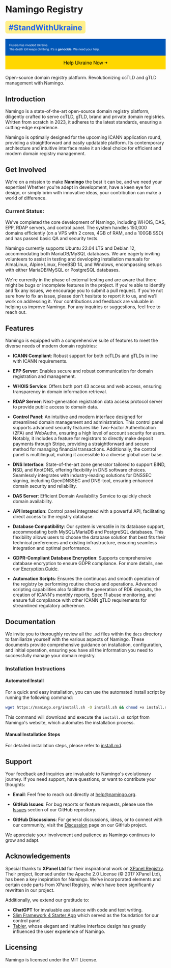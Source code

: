 # Namingo Registry

[![StandWithUkraine](https://raw.githubusercontent.com/vshymanskyy/StandWithUkraine/main/badges/StandWithUkraine.svg)](https://github.com/vshymanskyy/StandWithUkraine/blob/main/docs/README.md)

[![SWUbanner](https://raw.githubusercontent.com/vshymanskyy/StandWithUkraine/main/banner2-direct.svg)](https://github.com/vshymanskyy/StandWithUkraine/blob/main/docs/README.md)

Open-source domain registry platform. Revolutionizing ccTLD and gTLD management with Namingo.

## Introduction

Namingo is a state-of-the-art open-source domain registry platform, diligently crafted to serve ccTLD, gTLD, brand and private domain registries. Written from scratch in 2023, it adheres to the latest standards, ensuring a cutting-edge experience. 

Namingo is optimally designed for the upcoming ICANN application round, providing a straightforward and easily updatable platform. Its contemporary architecture and intuitive interface make it an ideal choice for efficient and modern domain registry management.

## Get Involved

We're on a mission to make **Namingo** the best it can be, and we need your expertise! Whether you're adept in development, have a keen eye for design, or simply brim with innovative ideas, your contribution can make a world of difference.

### Current Status:

We've completed the core development of Namingo, including WHOIS, DAS, EPP, RDAP servers, and control panel. The system handles 150,000 domains efficiently (on a VPS with 2 cores, 4GB of RAM, and a 100GB SSD) and has passed basic QA and security tests.

Namingo currently supports Ubuntu 22.04 LTS and Debian 12, accommodating both MariaDB/MySQL databases. We are eagerly inviting volunteers to assist in testing and developing installation manuals for AlmaLinux, Alpine Linux, FreeBSD 14, and Windows, encompassing setups with either MariaDB/MySQL or PostgreSQL databases.

We're currently in the phase of external testing and are aware that there might be bugs or incomplete features in the project. If you're able to identify and fix any issues, we encourage you to submit a pull request. If you're not sure how to fix an issue, please don't hesitate to report it to us, and we'll work on addressing it. Your contributions and feedback are valuable in helping us improve Namingo. For any inquiries or suggestions, feel free to reach out.

## Features

Namingo is equipped with a comprehensive suite of features to meet the diverse needs of modern domain registries:

- **ICANN Compliant**: Robust support for both ccTLDs and gTLDs in line with ICANN requirements.
  
- **EPP Server**: Enables secure and robust communication for domain registration and management.
  
- **WHOIS Service**: Offers both port 43 access and web access, ensuring transparency in domain information retrieval.
  
- **RDAP Server**: Next-generation registration data access protocol server to provide public access to domain data.
  
- **Control Panel**: An intuitive and modern interface designed for streamlined domain management and administration. This control panel supports advanced security features like Two-Factor Authentication (2FA) and WebAuthn, ensuring a high level of account security for users. Notably, it includes a feature for registrars to directly make deposit payments through Stripe, providing a straightforward and secure method for managing financial transactions. Additionally, the control panel is multilingual, making it accessible to a diverse global user base.

- **DNS Interface**: State-of-the-art zone generator tailored to support BIND, NSD, and KnotDNS, offering flexibility in DNS software choices. Seamlessly integrates with industry-leading solutions for DNSSEC signing, including OpenDNSSEC and DNS-tool, ensuring enhanced domain security and reliability.
  
- **DAS Server**: Efficient Domain Availability Service to quickly check domain availability.
  
- **API Integration**: Control panel integrated with a powerful API, facilitating direct access to the registry database.

- **Database Compatibility**: Our system is versatile in its database support, accommodating both MySQL/MariaDB and PostgreSQL databases. This flexibility allows users to choose the database solution that best fits their technical preferences and existing infrastructure, ensuring seamless integration and optimal performance.

- **GDPR-Compliant Database Encryption**: Supports comprehensive database encryption to ensure GDPR compliance. For more details, see our [Encryption Guide](docs/encryption.md).
  
- **Automation Scripts**: Ensures the continuous and smooth operation of the registry by performing routine checks and operations. Advanced scripting capabilities also facilitate the generation of RDE deposits, the creation of ICANN's monthly reports, Spec 11 abuse monitoring, and ensure full compliance with other ICANN gTLD requirements for streamlined regulatory adherence.

## Documentation

We invite you to thoroughly review all the `.md` files within the `docs` directory to familiarize yourself with the various aspects of Namingo. These documents provide comprehensive guidance on installation, configuration, and initial operation, ensuring you have all the information you need to successfully manage your domain registry.

### Installation Instructions

#### Automated Install

For a quick and easy installation, you can use the automated install script by running the following command:

```bash
wget https://namingo.org/install.sh -O install.sh && chmod +x install.sh && ./install.sh
```

This command will download and execute the `install.sh` script from Namingo's website, which automates the installation process.

#### Manual Installation Steps

For detailed installation steps, please refer to [install.md](docs/install.md).

## Support

Your feedback and inquiries are invaluable to Namingo's evolutionary journey. If you need support, have questions, or want to contribute your thoughts:

- **Email**: Feel free to reach out directly at [help@namingo.org](mailto:help@namingo.org).
  
- **GitHub Issues**: For bug reports or feature requests, please use the [Issues](https://github.com/getnamingo/registry/issues) section of our GitHub repository.

- **GitHub Discussions**: For general discussions, ideas, or to connect with our community, visit the [Discussion](https://github.com/getnamingo/registry/discussions) page on our GitHub project.

We appreciate your involvement and patience as Namingo continues to grow and adapt.

## Acknowledgements

Special thanks to **XPanel Ltd** for their inspirational work on [XPanel Registry](https://github.com/XPanel/epp). Their project, licensed under the Apache 2.0 License (© 2017 XPanel Ltd), has been a key inspiration for Namingo. We've incorporated elements and certain code parts from XPanel Registry, which have been significantly rewritten in our project.

Additionally, we extend our gratitude to:
- **ChatGPT** for invaluable assistance with code and text writing.
- [Slim Framework 4 Starter App](https://github.com/hezecom/slim-starter) which served as the foundation for our control panel.
- [Tabler](https://tabler.io/), whose elegant and intuitive interface design has greatly influenced the user experience of Namingo.

## Licensing

Namingo is licensed under the MIT License.